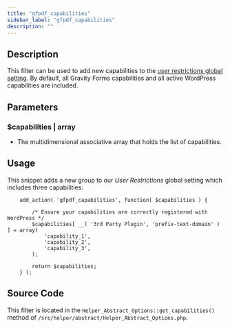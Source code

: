 ```yaml
---
title: "gfpdf_capabilities"
sidebar_label: "gfpdf_capabilities"
description: ""
---
```




## Description 

This filter can be used to add new capabilities to the [user restrictions global setting](../../users/global-settings.md#user-restriction). By default, all Gravity Forms capabilities and all active WordPress capabilities are included.

## Parameters 

### $capabilities \| array
* The multidimensional associative array that holds the list of capabilities.

## Usage 

This snippet adds a new group to our *User Restrictions* global setting which includes three capabilities:

```
    add_action( 'gfpdf_capabilities', function( $capabilities ) {

        /* Ensure your capabilities are correctly registered with WordPress */
        $capabilities[ __( '3rd Party Plugin', 'prefix-text-domain' ) ] = array(
            'capability_1',
            'capability_2',
            'capability_3',
        );

        return $capabilities;
    } );
```

## Source Code 

This filter is located in the `Helper_Abstract_Options::get_capabilities()` method of `/src/helper/abstract/Helper_Abstract_Options.php`.
